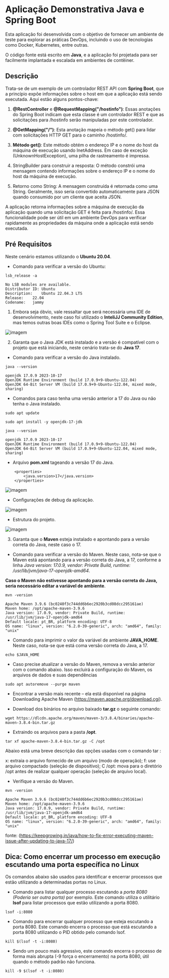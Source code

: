 
# Aplicação Demonstrativa Java e Spring Boot 

Esta aplicação foi desenvolvida com o objetivo de fornecer um ambiente de teste para explorar as práticas DevOps, incluindo o uso de tecnologias como Docker, Kubernetes, entre outras. 

O código fonte está escrito em **Java**, e a aplicação foi projetada para ser facilmente implantada e escalada em ambientes de contêiner.

## Descrição

Trata-se de um exemplo de um controlador REST API com **Spring Boot**, que a princípio expõe informações sobre o host em que a aplicação está sendo executada. Aqui estão alguns pontos-chave:

1. **@RestController** e **@RequestMapping("/hostinfo")**: Essas anotações do Spring Boot indicam que esta classe é um controlador REST e que as solicitações para /hostinfo serão manipuladas por este controlador.

2. **@GetMapping("/")**: Esta anotação mapeia o método get() para lidar com solicitações HTTP GET para o caminho /hostinfo/.

3. **Método get()**: Este método obtém o endereço IP e o nome do host da máquina de execução usando InetAddress. Em caso de exceção (UnknownHostException), uma pilha de rastreamento é impressa.

4. StringBuilder para construir a resposta: O método constrói uma mensagem contendo informações sobre o endereço IP e o nome do host da máquina de execução.

5. Retorno como String: A mensagem construída é retornada como uma String. Geralmente, isso seria convertido automaticamente para JSON quando consumido por um cliente que aceita JSON.

A aplicação retorna informações sobre a máquina de execução da aplicação quando uma solicitação GET é feita para /hostinfo/. Essa funcionalidade pode ser útil em um ambiente DevOps para verificar rapidamente as propriedades da máquina onde a aplicação está sendo executada.

## Pré Requisitos

Neste cenário estamos utilizando o **Ubuntu 20.04**.

- Comando para verificar a versão do Ubuntu:

```hcl
lsb_release -a

No LSB modules are available.
Distributor ID:	Ubuntu
Description:	Ubuntu 22.04.3 LTS
Release:	22.04
Codename:	jammy
```

1. Embora seja óbvio, vale ressaltar que será necessária uma IDE de desenvolvimento, neste caso foi utilizado o **InteliJJ Community Edition**, mas temos outras boas IDEs como o Spring Tool Suite e o Eclipse.

![imagem](imagens/Intelijj.png)

2. Garanta que o Java JDK está instalado e a versão é compatível com o projeto que está iniciando, neste cenário trata-se do **Java 17**.

- Comando para verificar a versão do Java instalado.

```hcl
java --version

openjdk 17.0.9 2023-10-17
OpenJDK Runtime Environment (build 17.0.9+9-Ubuntu-122.04)
OpenJDK 64-Bit Server VM (build 17.0.9+9-Ubuntu-122.04, mixed mode, sharing)

```

- Comandos para caso tenha uma versão anterior a 17 do Java ou não tenha o Java instalado.

```hcl
sudo apt update
```

```hcl
sudo apt install -y openjdk-17-jdk
```

```hcl
java --version

openjdk 17.0.9 2023-10-17
OpenJDK Runtime Environment (build 17.0.9+9-Ubuntu-122.04)
OpenJDK 64-Bit Server VM (build 17.0.9+9-Ubuntu-122.04, mixed mode, sharing)

```

- Arquivo **pom.xml** tageando a versão 17 do Java.

```hcl
	<properties>
		<java.version>17</java.version>
	</properties>
```

![imagem](imagens/pomxml.png)


- Configurações de debug da aplicação.

![imagem](imagens/debug-configurations.png)


- Estrutura do projeto.

![imagem](imagens/debug-configurations.png)


3. Garanta que o **Maven** esteja instalado e apontando para a versão correta do Java, neste caso o 17.

- Comando para verificar a versão do Maven. Neste caso, nota-se que o Maven está apontando para a versão correta do Java, a 17, conforme a linha *Java version: 17.0.9, vendor: Private Build, runtime: /usr/lib/jvm/java-17-openjdk-amd64*. 

**Caso o Maven não estivesse apontando para a versão correta do Java, seria necessário editar a variável de ambiente**.

```hcl
mvn -version

Apache Maven 3.9.6 (bc0240f3c744dd6b6ec2920b3cd08dcc295161ae)
Maven home: /opt/apache-maven-3.9.6
Java version: 17.0.9, vendor: Private Build, runtime: /usr/lib/jvm/java-17-openjdk-amd64
Default locale: pt_BR, platform encoding: UTF-8
OS name: "linux", version: "6.2.0-39-generic", arch: "amd64", family: "unix"
```

- Comando para imprimir o valor da variável de ambiente **JAVA_HOME**. Neste caso, nota-se que está coma versão correta do Java, a 17.

```hcl
echo $JAVA_HOME
```

- Caso precise atualizar a versão do Maven, remova a versão anterior com o comando abaixo. Isso excluirá a configuração do Maven, os arquivos de dados e suas dependências

```hcl
sudo apt autoremove --purge maven
```

- Encontrar a versão mais recente – ela está disponível na página Downloading Apache Maven (https://maven.apache.org/download.cgi).


- Download dos binários no arquivo baixado **tar.gz** o seguinte comando:

```hcl
wget https://dlcdn.apache.org/maven/maven-3/3.8.4/binaries/apache-maven-3.8.4-bin.tar.gz
```

- Extraindo os arquivos para a pasta **/opt**.

```hcl
tar xf apache-maven-3.8.4-bin.tar.gz -C /opt
```

Abaixo está uma breve descrição das opções usadas com o comando tar :

x: extraia o arquivo fornecido de um arquivo (modo de operação);
f: use arquivo compactado (seleção de dispositivo);
C /opt: mova para o diretório /opt antes de realizar qualquer operação (seleção de arquivo local).

- Verifique a versão do Maven.

```hcl
mvn -version

Apache Maven 3.9.6 (bc0240f3c744dd6b6ec2920b3cd08dcc295161ae)
Maven home: /opt/apache-maven-3.9.6
Java version: 17.0.9, vendor: Private Build, runtime: /usr/lib/jvm/java-17-openjdk-amd64
Default locale: pt_BR, platform encoding: UTF-8
OS name: "linux", version: "6.2.0-39-generic", arch: "amd64", family: "unix"
```

fonte: (https://keepgrowing.in/java/how-to-fix-error-executing-maven-issue-after-updating-to-java-17/)


## Dica: Como encerrar um processo em execução escutando uma porta específica no Linux

Os comandos abaixo são usados para identificar e encerrar processos que estão utilizando a determinadas portas no Linux.

- Comando para listar qualquer processo escutando a *porta 8080 (Poderia ser outra porta)* por exemplo. Este comando utiliza o utilitário **lsof** para listar processos que estão utilizando a porta 8080.

```hcl
lsof -i:8080
```

- Comando para encerrar qualquer processo que esteja escutando a porta 8080. Este comando encerra o processo que está escutando a porta 8080 utilizando o PID obtido pelo comando lsof.

```hcl
kill $(lsof -t -i:8080)
```

- Sendo um pouco mais agressivo, este comando encerra o processo de forma mais abrupta (-9 força o encerramento) na porta 8080, útil quando o método padrão não funciona.

```hcl
kill -9 $(lsof -t -i:8080)
```